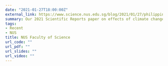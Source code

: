 ```yaml
---
date: "2021-01-27T18:00:00Z"
external_link: https://www.science.nus.edu.sg/blog/2021/01/27/philippine-forest-trees-threatened-by-deforestation-and-climate-change/
summary: Our 2021 Scientific Reports paper on effects of climate change on Philippine dipterocarps featured in the Research News of NUS Faculty of Science.
tags:
- Recent
- NUS
title: NUS Faculty of Science
url_code: ""
url_pdf: ""
url_slides: ""
url_video: ""
---
```

